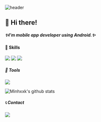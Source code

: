 ![header](https://capsule-render.vercel.app/api?type=Waving&color=gradient&height=200&section=header&text=%20%20%20%20Minhxxk&fontSize=50&fontColor=FFFFFF&fontAlign=80)
## 👋 Hi there!
##### ✨I’m mobile app developer using Android.✨
#### 💪 Skills

<img src="https://img.shields.io/badge/ Android-3DDC84?style=flat-square&logo=Android&logoColor=white"/> <img src="https://img.shields.io/badge/ Kotlin-7F52FF?style=flat-square&logo=Kotlin&logoColor=white"/> <img src="https://img.shields.io/badge/ Java-007396?style=flat-square&logo=Java&logoColor=white"/>


##### 🔨 Tools
<img src="https://img.shields.io/badge/ GitHub-181717?style=flat-square&logo=GitHub&logoColor=white"/>

![Minhxxk's github stats](https://github-readme-stats.vercel.app/api?username=Minhxxk&show_icons=true)


##### 📞 Contact
<a href="mailto:tactics4421@gmail.com" target="_blank"><img src="https://img.shields.io/badge/Gmail-EA4335?style=flat-square&logoGmail&logoColor=white" ></a>
